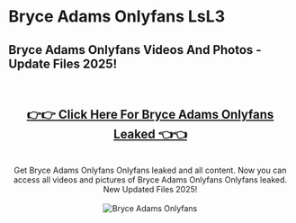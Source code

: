 # Bryce Adams Onlyfans LsL3

<h2>Bryce Adams Onlyfans Videos And Photos - Update Files 2025!</h2>
<br>
<div align="center">
<h2><a href="https://213.232.235.80/live/video.php?q=bryce-adams-onlyfans" rel="nofollow">👉👉 Click Here For Bryce Adams Onlyfans Leaked 👈👈</a></h2>

<br>
Get Bryce Adams Onlyfans Onlyfans leaked and all content. Now you can access all videos and pictures of Bryce Adams Onlyfans Onlyfans leaked. New Updated Files 2025!
<br>
<br>
<a href="https://213.232.235.80/live/video.php?q=bryce-adams-onlyfans" rel="nofollow" data-target="animated-image.originalLink"><img src="https://i.imgur.com/dJHk4Zq.gif" alt="Bryce Adams Onlyfans" style="max-width: 100%; display: inline-block;" data-target="animated-image.originalImage"></a>
</div>
<br>